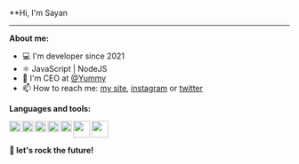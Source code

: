 **Hi, I'm Sayan

* * *

**About me:**
- 💻 I'm developer since 2021
- ⚛️ JavaScript | NodeJS 
- 🚀 I'm CEO at <a href="https://website-da-yummyx.herokuapp.com" target="_blank">@Yummy</a>
- 📫 How to reach me: [my site](https://sayanzyx.netlify.app), [instagram](https://www.instagram.com/sayanzyx/) or [twitter](https://twitter.com/Sayanzyx)



**Languages and tools:**

<img align="left" height="20" src="https://raw.githubusercontent.com/jakeliny/jakeliny/master/images/javascript.png">
<img align="left" height="20" src="https://raw.githubusercontent.com/jakeliny/jakeliny/master/images/typescript.png">
<img align="left" height="20" src="https://raw.githubusercontent.com/jakeliny/jakeliny/master/images/nodejs.png">
<img align="left" height="20" src="https://raw.githubusercontent.com/jakeliny/jakeliny/master/images/react.png">
<img align="left" height="20" src="https://raw.githubusercontent.com/jakeliny/jakeliny/master/images/azure.png">
<img align="left" height="30" src="https://raw.githubusercontent.com/jakeliny/jakeliny/master/images/python.png">
<img height="30" src="https://raw.githubusercontent.com/jakeliny/jakeliny/master/images/linux.png">



**🚀 let's rock the future!**
  
